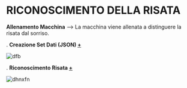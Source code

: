 # RICONOSCIMENTO DELLA RISATA

**Allenamento Macchina** --> La macchina viene allenata a distinguere la risata dal sorriso.

. **Creazione Set Dati (JSON) [+](https://editor.p5js.org/lucrezia1234/sketches/aBD_e_EVm)**

![dfb](https://user-images.githubusercontent.com/79698027/122655245-48de0c80-d151-11eb-9657-4615b84dab8f.JPG)

. **Riconoscimento Risata [+](https://editor.p5js.org/lucrezia1234/sketches/Rosgw73sh)**

![dhnxfn](https://user-images.githubusercontent.com/79698027/122655406-547e0300-d152-11eb-85db-31de130f27b0.JPG)
